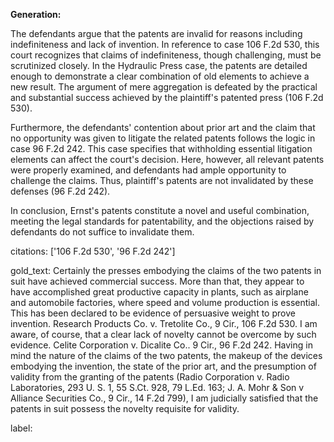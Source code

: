 **Generation:**

The defendants argue that the patents are invalid for reasons including indefiniteness and lack of invention. In reference to case 106 F.2d 530, this court recognizes that claims of indefiniteness, though challenging, must be scrutinized closely. In the Hydraulic Press case, the patents are detailed enough to demonstrate a clear combination of old elements to achieve a new result. The argument of mere aggregation is defeated by the practical and substantial success achieved by the plaintiff's patented press (106 F.2d 530).

Furthermore, the defendants' contention about prior art and the claim that no opportunity was given to litigate the related patents follows the logic in case 96 F.2d 242. This case specifies that withholding essential litigation elements can affect the court's decision. Here, however, all relevant patents were properly examined, and defendants had ample opportunity to challenge the claims. Thus, plaintiff's patents are not invalidated by these defenses (96 F.2d 242).

In conclusion, Ernst's patents constitute a novel and useful combination, meeting the legal standards for patentability, and the objections raised by defendants do not suffice to invalidate them.

citations: ['106 F.2d 530', '96 F.2d 242']

gold_text: Certainly the presses embodying the claims of the two patents in suit have achieved commercial success. More than that, they appear to have accomplished great productive capacity in plants, such as airplane and automobile factories, where speed and volume production is essential. This has been declared to be evidence of persuasive weight to prove invention. Research Products Co. v. Tretolite Co., 9 Cir., 106 F.2d 530. I am aware, of course, that a clear lack of novelty cannot be overcome by such evidence. Celite Corporation v. Dicalite Co.. 9 Cir., 96 F.2d 242. Having in mind the nature of the claims of the two patents, the makeup of the devices embodying the invention, the state of the prior art, and the presumption of validity from the granting of the patents (Radio Corporation v. Radio Laboratories, 293 U. S. 1, 55 S.Ct. 928, 79 L.Ed. 163; J. A. Mohr & Son v Alliance Securities Co., 9 Cir., 14 F.2d 799), I am judicially satisfied that the patents in suit possess the novelty requisite for validity.

label: 
